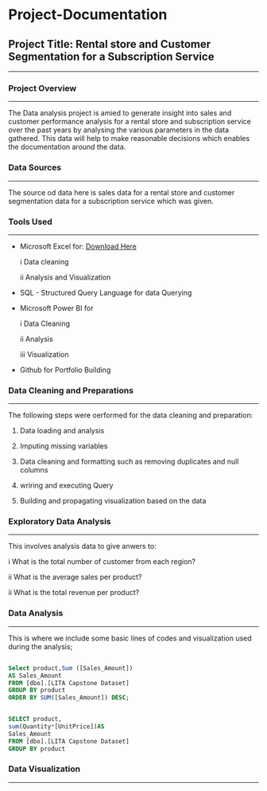 # Project-Documentation

## Project Title: Rental store and Customer Segmentation for a Subscription Service
---

### Project Overview
---
The Data analysis project is amied to generate insight into sales and customer performance analysis for a rental store and subscription service over the past years by analysing the various parameters in the data gathered. This data will help to make reasonable decisions which enables the documentation around the data.

### Data Sources
---
The source od data here is sales data for a rental store  and customer segmentation data for a subscription service which was given.

### Tools Used
---
- Microsoft Excel for: [Download Here](https://www.microsoft.com)
  
  i   Data cleaning
  
  ii  Analysis and Visualization
  
- SQL - Structured Query Language for data Querying

- Microsoft Power BI for

  i  Data Cleaning
  
  ii  Analysis
  
  iii  Visualization

- Github for Portfolio Building

### Data Cleaning and Preparations
---
The following steps were oerformed for the data cleaning and preparation:

  1. Data loading and analysis

  2. Imputing missing variables

  3. Data cleaning and formatting such as removing duplicates and null columns

  4. wriring and executing Query

  5. Building and propagating visualization based on the data


### Exploratory Data Analysis
---

This involves analysis data to give anwers to:

   i  What is the total number of customer from each region?

   ii  What is the average sales per product?

   ii  What is the total revenue per product?

### Data Analysis
---

This is where we include some basic lines of codes and visualization used during the analysis;

```SQL

Select product,Sum ([Sales_Amount])
AS Sales_Amount
FROM [dbo].[LITA Capstone Dataset]
GROUP BY product
ORDER BY SUM([Sales_Amount]) DESC;
```

```SQL

SELECT product,
sum(Quantity*[UnitPrice])AS
Sales_Amount
FROM [dbo].[LITA Capstone Dataset]
GROUP BY product
```

### Data Visualization
---






